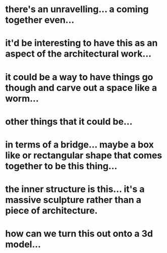 # there's an unravelling... a coming together even...
# it'd be interesting to have this as an aspect of the architectural work...

# it could be a way to have things go though and carve out a space like a worm...
# other things that it could be...

# in terms of a bridge... maybe a box like or rectangular shape that comes together to be this thing...
# the inner structure is this... it's a massive sculpture rather than a piece of architecture. 


# how can we turn this out onto a 3d model...